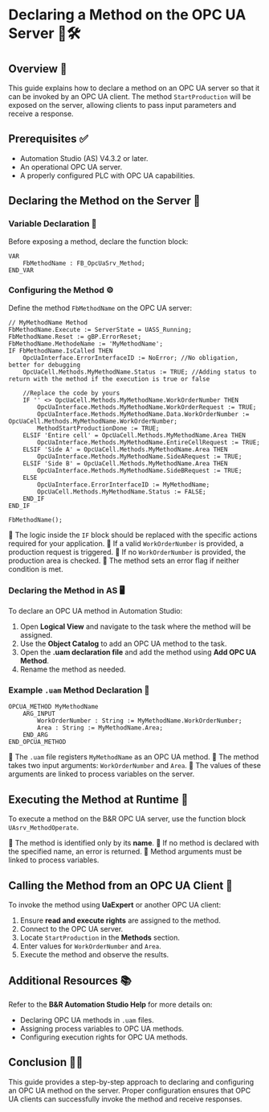 # Declaring a Method on the OPC UA Server 📡🛠️

## Overview 🚀

This guide explains how to declare a method on an OPC UA server so that it can be invoked by an OPC UA client. The method `StartProduction` will be exposed on the server, allowing clients to pass input parameters and receive a response.

## Prerequisites ✅

- Automation Studio (AS) V4.3.2 or later.
- An operational OPC UA server.
- A properly configured PLC with OPC UA capabilities.

## Declaring the Method on the Server 🔧

### Variable Declaration 📝

Before exposing a method, declare the function block:

```structured-text
VAR
    FbMethodName : FB_OpcUaSrv_Method;
END_VAR
```
### Configuring the Method ⚙️

Define the method `FbMethodName` on the OPC UA server:

```structured-text
// MyMethodName Method
FbMethodName.Execute := ServerState = UASS_Running;
FbMethodName.Reset := gBP.ErrorReset;
FbMethodName.MethodeName := 'MyMethodName';
IF FbMethodName.IsCalled THEN
    OpcUaInterface.ErrorInterfaceID := NoError; //No obligation, better for debugging 
    OpcUaCell.Methods.MyMethodName.Status := TRUE; //Adding status to return with the method if the execution is true or false

    //Replace the code by yours
    IF '' <> OpcUaCell.Methods.MyMethodName.WorkOrderNumber THEN
        OpcUaInterface.Methods.MyMethodName.WorkOrderRequest := TRUE;
        OpcUaInterface.Methods.MyMethodName.Data.WorkOrderNumber := OpcUaCell.Methods.MyMethodName.WorkOrderNumber;
        MethodStartProductionDone := TRUE;
    ELSIF 'Entire cell' = OpcUaCell.Methods.MyMethodName.Area THEN
        OpcUaInterface.Methods.MyMethodName.EntireCellRequest := TRUE;        
    ELSIF 'Side A' = OpcUaCell.Methods.MyMethodName.Area THEN
        OpcUaInterface.Methods.MyMethodName.SideARequest := TRUE;    
    ELSIF 'Side B' = OpcUaCell.Methods.MyMethodName.Area THEN
        OpcUaInterface.Methods.MyMethodName.SideBRequest := TRUE;
    ELSE
        OpcUaInterface.ErrorInterfaceID := MyMethodName;
        OpcUaCell.Methods.MyMethodName.Status := FALSE;
    END_IF        
END_IF

FbMethodName();
```

📌 The logic inside the `IF` block should be replaced with the specific actions required for your application.
📌 If a valid `WorkOrderNumber` is provided, a production request is triggered.
📌 If no `WorkOrderNumber` is provided, the production area is checked.
📌 The method sets an error flag if neither condition is met.

### Declaring the Method in AS 🖥️

To declare an OPC UA method in Automation Studio:

1. Open **Logical View** and navigate to the task where the method will be assigned.
2. Use the **Object Catalog** to add an OPC UA method to the task.
3. Open the **.uam declaration file** and add the method using **Add OPC UA Method**.
4. Rename the method as needed.

### Example `.uam` Method Declaration 📄

```structured-text
OPCUA_METHOD MyMethodName
    ARG_INPUT
        WorkOrderNumber : String := MyMethodName.WorkOrderNumber;
        Area : String := MyMethodName.Area;
    END_ARG
END_OPCUA_METHOD
```

📌 The `.uam` file registers `MyMethodName` as an OPC UA method.
📌 The method takes two input arguments: `WorkOrderNumber` and `Area`.
📌 The values of these arguments are linked to process variables on the server.

## Executing the Method at Runtime 🔄

To execute a method on the B&R OPC UA server, use the function block `UAsrv_MethodOperate`.

📌 The method is identified only by its **name**.
📌 If no method is declared with the specified name, an error is returned.
📌 Method arguments must be linked to process variables.

## Calling the Method from an OPC UA Client 🔌

To invoke the method using **UaExpert** or another OPC UA client:

1. Ensure **read and execute rights** are assigned to the method.
2. Connect to the OPC UA server.
3. Locate `StartProduction` in the **Methods** section.
4. Enter values for `WorkOrderNumber` and `Area`.
5. Execute the method and observe the results.

## Additional Resources 📚

Refer to the **B&R Automation Studio Help** for more details on:
- Declaring OPC UA methods in `.uam` files.
- Assigning process variables to OPC UA methods.
- Configuring execution rights for OPC UA methods.

## Conclusion 🎯✅

This guide provides a step-by-step approach to declaring and configuring an OPC UA method on the server. Proper configuration ensures that OPC UA clients can successfully invoke the method and receive responses.

